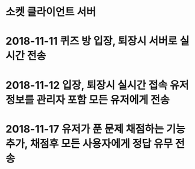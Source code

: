 # 소켓 클라이언트 서버
# 2018-11-11 퀴즈 방 입장, 퇴장시 서버로 실시간 전송
# 2018-11-12 입장, 퇴장시 실시간 접속 유저 정보를 관리자 포함 모든 유저에게 전송  
# 2018-11-17 유저가 푼 문제 채점하는 기능 추가, 채점후 모든 사용자에게 정답 유무 전송  
